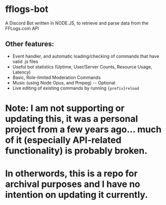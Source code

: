 # fflogs-bot
A Discord Bot written in NODE.JS, to retrieve and parse data from the FFLogs.com API

## Other features:
* Event handler, and automatic loading/checking of commands that have valid .js files
* Useful bot statistics (Uptime, User/Server Counts, Resource Usage, Latency)
* Basic, Role-limited Moderation Commands
* Music (using Node Opus, and ffmpeg) -- Optional
* Live editing of existing commands by running `{prefix}reload`


# Note: I am not supporting or updating this, it was a personal project from a few years ago... much of it (especially API-related functionality) is probably broken.

# In otherwords, this is a repo for archival purposes and I have no intention on updating it currently.
